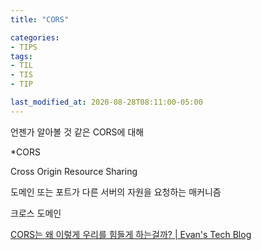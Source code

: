```yaml
---
title: "CORS"

categories:
- TIPS
tags:
- TIL
- TIS
- TIP

last_modified_at: 2020-08-28T08:11:00-05:00
---
```


언젠가 알아볼 것 같은 CORS에 대해

*CORS

Cross Origin Resource Sharing

도메인 또는 포트가 다른 서버의 자원을 요청하는 매커니즘

크로스 도메인

[CORS는 왜 이렇게 우리를 힘들게 하는걸까? | Evan's Tech Blog](https://evan-moon.github.io/2020/05/21/about-cors/)
